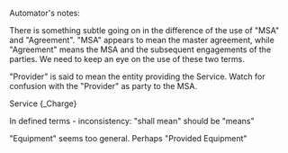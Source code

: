 Automator's notes:

There is something subtle going on in the difference of the use of "MSA" and "Agreement".  "MSA" appears to mean the master agreement, while "Agreement" means the MSA and the subsequent engagements of the parties.  We need to keep an eye on the use of these two terms.

"Provider" is said to mean the entity providing the Service.  Watch for confusion with the "Provider" as party to the MSA.

Service {_Charge}

In defined terms - inconsistency: "shall mean" should be "means"

"Equipment" seems too general.  Perhaps "Provided Equipment"